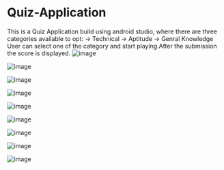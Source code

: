 # Quiz-Application
This is a Quiz Application build using android studio, where there are three categories available to opt:
-> Technical
-> Aptitude 
-> Genral Knowledge 
User can select one of the category and start playing.After the submission the score is displayed.
![image](https://user-images.githubusercontent.com/87848503/184146190-85a76faf-a24e-4bc8-95c0-b1a4aad3f5cc.png)

![image](https://user-images.githubusercontent.com/87848503/184146304-c8aa2275-2a6d-45b2-9b94-b210e0830e74.png)

![image](https://user-images.githubusercontent.com/87848503/184146348-8f92829f-6fba-4d6e-9eae-84bac82e8b7f.png)

![image](https://user-images.githubusercontent.com/87848503/184146377-578f10bf-a6cb-47ef-a66d-2e9ca2f8ccf1.png)

![image](https://user-images.githubusercontent.com/87848503/184146403-e25b73d1-5deb-4e50-8d2b-884a8cf0de0f.png)

![image](https://user-images.githubusercontent.com/87848503/184146436-103a1963-a0bc-4517-ba0b-4b3dbb174add.png)

![image](https://user-images.githubusercontent.com/87848503/184146458-071e04e2-1a47-4ea9-87ab-7ba00e467794.png)

![image](https://user-images.githubusercontent.com/87848503/184146473-1a651909-a491-408e-926a-41cc905c84a2.png)

![image](https://user-images.githubusercontent.com/87848503/184146503-3f9bcdd0-1751-4630-8705-5ff01056f6e9.png)
